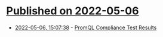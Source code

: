# [Published on 2022-05-06](index.md)

* [2022-05-06, 15:07:38](https://news.ycombinator.com/item?id=31286055) - [PromQL Compliance Test Results](https://promlabs.com/promql-compliance-tests/)
